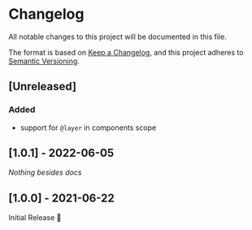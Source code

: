 # Changelog
All notable changes to this project will be documented in this file.

The format is based on [Keep a Changelog](https://keepachangelog.com/en/1.0.0/),
and this project adheres to [Semantic Versioning](https://semver.org/spec/v2.0.0.html).

## [Unreleased]

### Added
- support for `@layer` in components scope

## [1.0.1] - 2022-06-05
_Nothing besides docs_

## [1.0.0] - 2021-06-22
Initial Release 🎉

